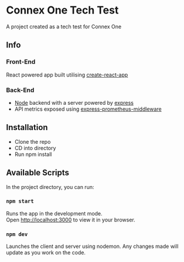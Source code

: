 # Connex One Tech Test

A project created as a tech test for Connex One

## Info

### Front-End

React powered app built utilising [create-react-app](https://www.npmjs.com/package/create-react-app)

### Back-End

- [Node](https://nodejs.org/en/) backend with a server powered by [express](https://expressjs.com/)
- API metrics exposed using [express-prometheus-middleware](https://www.npmjs.com/package/express-prometheus-middleware)

## Installation

- Clone the repo
- CD into directory
- Run npm install

## Available Scripts

In the project directory, you can run:

### `npm start`

Runs the app in the development mode.\
Open [http://localhost:3000](http://localhost:3000) to view it in your browser.

### `npm dev`

Launches the client and server using nodemon. Any changes made will update as you work on the code.


